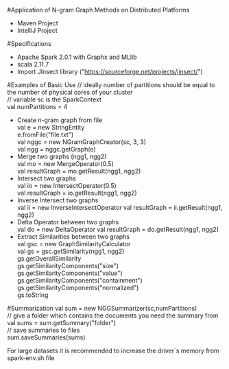 #Application of N-gram Graph Methods on Distributed Platforms

- Maven Project  
- IntelliJ Project  

#Specifications
- Apache Spark 2.0.1 with Graphx and MLlib  
- scala 2.11.7   
- Import JInsect library ("https://sourceforge.net/projects/jinsect/")   

#Examples of Basic Use
// ideally number of partitions should be equal to the number of physical cores of your cluster  
// variable sc is the SparkContext  
val numPartitions = 4 
- Create n-gram graph from file  
val e = new StringEntity  
e.fromFile("file.txt")  
val nggc = new NGramGraphCreator(sc, 3, 3)  
val ngg = nggc.getGraph(e)  
- Merge two graphs (ngg1, ngg2)  
val mo = new MergeOperator(0.5)  
val resultGraph = mo.getResult(ngg1, ngg2)  
- Intersect two graphs  
val io = new IntersectOperator(0.5)  
val resultGraph = io.getResult(ngg1, ngg2)  
- Inverse Intersect two graphs  
val ii = new InverseIntersectOperator 
val resultGraph = ii.getResult(ngg1, ngg2)  
- Delta Operator between two graphs  
val do = new DeltaOperator 
val resultGraph = do.getResult(ngg1, ngg2)  
- Extract Similarities between two graphs  
val gsc = new GraphSimilarityCalculator  
val gs = gsc.getSimilarity(ngg1, ngg2)  
gs.getOverallSimilarity  
gs.getSimilarityComponents("size")  
gs.getSimilarityComponents("value")  
gs.getSimilarityComponents("containment")  
gs.getSimilarityComponents("normalized")  
gs.toString  

#Summarization
val sum = new NGGSummarizer(sc,numPartitions)  
// give a folder which contains the documents you need the summary from  
val sums = sum.getSummary("folder")  
// save summaries to files  
sum.saveSummaries(sums)  

For large datasets it is recommended to increase the driver`s memory from spark-env.sh file
